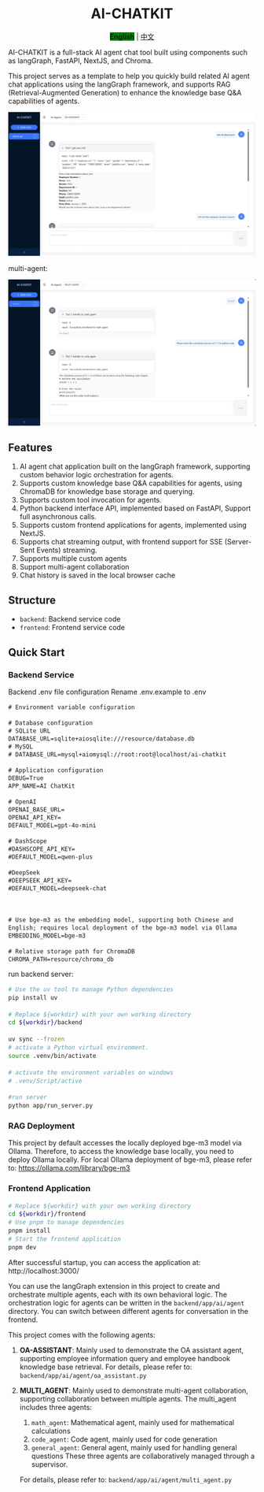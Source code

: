 <h1 align="center"> AI-CHATKIT </h1>
<p align="center">
  <strong style="background-color: green;">English</strong>
  |
  <a href="./README_zh.md" target="_Self">中文</a>
</p>
AI-CHATKIT is a full-stack AI agent chat tool built using components such as langGraph, FastAPI, NextJS, and Chroma.

This project serves as a template to help you quickly build related AI agent chat applications using the langGraph framework, and supports RAG (Retrieval-Augmented Generation) to enhance the knowledge base Q&A capabilities of agents.

<img src="./pictures/chat_img.png" width="700"/>  

multi-agent:

<img src="./pictures/chat_multi_agent_img.png" width="700"/>


## Features

1. AI agent chat application built on the langGraph framework, supporting custom behavior logic orchestration for agents.
2. Supports custom knowledge base Q&A capabilities for agents, using ChromaDB for knowledge base storage and querying.
3. Supports custom tool invocation for agents.
4. Python backend interface API, implemented based on FastAPI, Support full asynchronous calls.
5. Supports custom frontend applications for agents, implemented using NextJS.
6. Supports chat streaming output, with frontend support for SSE (Server-Sent Events) streaming.
7. Supports multiple custom agents
8. Support multi-agent collaboration
9. Chat history is saved in the local browser cache



## Structure

- `backend`: Backend service code
- `frontend`: Frontend service code

## Quick Start

### Backend Service


Backend .env file configuration
Rename .env.example to .env

```properties
# Environment variable configuration

# Database configuration
# SQLite URL
DATABASE_URL=sqlite+aiosqlite:///resource/database.db
# MySQL
# DATABASE_URL=mysql+aiomysql://root:root@localhost/ai-chatkit

# Application configuration
DEBUG=True
APP_NAME=AI ChatKit

# OpenAI
OPENAI_BASE_URL=
OPENAI_API_KEY=
DEFAULT_MODEL=gpt-4o-mini

# DashScope
#DASHSCOPE_API_KEY=
#DEFAULT_MODEL=qwen-plus

#DeepSeek
#DEEPSEEK_API_KEY=
#DEFAULT_MODEL=deepseek-chat



# Use bge-m3 as the embedding model, supporting both Chinese and English; requires local deployment of the bge-m3 model via Ollama
EMBEDDING_MODEL=bge-m3

# Relative storage path for ChromaDB
CHROMA_PATH=resource/chroma_db
```
run backend server:
```sh
# Use the uv tool to manage Python dependencies
pip install uv

# Replace ${workdir} with your own working directory
cd ${workdir}/backend

uv sync --frozen
# activate a Python virtual environment.
source .venv/bin/activate

# activate the environment variables on windows
# .venv/Script/active

#run server
python app/run_server.py
```

### RAG Deployment

This project by default accesses the locally deployed bge-m3 model via Ollama. Therefore, to access the knowledge base locally, you need to deploy Ollama locally. For local Ollama deployment of bge-m3, please refer to: https://ollama.com/library/bge-m3


### Frontend Application

```sh
# Replace ${workdir} with your own working directory
cd ${workdir}/frontend
# Use pnpm to manage dependencies
pnpm install
# Start the frontend application
pnpm dev
```

After successful startup, you can access the application at: http://localhost:3000/

You can use the langGraph extension in this project to create and orchestrate multiple agents, each with its own behavioral logic. The orchestration logic for agents can be written in the `backend/app/ai/agent` directory. You can switch between different agents for conversation in the frontend.

This project comes with the following agents:

1. **OA-ASSISTANT**: Mainly used to demonstrate the OA assistant agent, supporting employee information query and employee handbook knowledge base retrieval.
   For details, please refer to: `backend/app/ai/agent/oa_assistant.py`

2. **MULTI_AGENT**: Mainly used to demonstrate multi-agent collaboration, supporting collaboration between multiple agents. The multi_agent includes three agents:
   1) `math_agent`: Mathematical agent, mainly used for mathematical calculations
   2) `code_agent`: Code agent, mainly used for code generation
   3) `general_agent`: General agent, mainly used for handling general questions
   These three agents are collaboratively managed through a supervisor.

   For details, please refer to: `backend/app/ai/agent/multi_agent.py`







